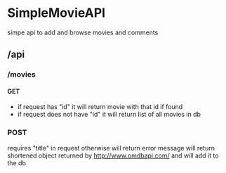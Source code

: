 # SimpleMovieAPI
simpe api to add and browse movies and comments

## /api

### /movies
#### GET
* if request has "id" it will return movie with that id if found 
* if request does not have "id" it will return list of all movies in db

### POST
requires "title" in request otherwise will return error message
will return shortened object returned by http://www.omdbapi.com/ and will add it to the db